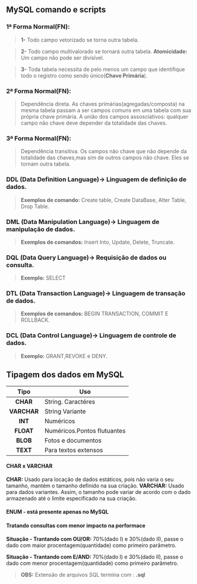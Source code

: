 ## MySQL comando e scripts

### 1ª Forma Normal(FN):

>**1-** Todo campo vetorizado se torna outra tabela. 

>**2-** Todo campo multivalorado se tornará outra tabela. **Atomicidade:** Um campo não pode ser divisível.

>**3-** Toda tabela necessita de pelo menos um campo que identifique todo o registro como sendo único(**Chave Primária**).

### 2ª Forma Normal(FN):

>Dependência direta. As chaves primárias(agregadas/composta) na mesma tabela passam a ser campos comuns em uma tabela com sua própria chave primária. A união dos campos assosciativos: qualquer campo não chave deve depender da totalidade das chaves. 

### 3ª Forma Normal(FN):

>Dependência transitiva. Os campos não chave que não depende da totalidade das chaves,mas sim de outros campos não chave. Eles se tornam outra tabela.

### DDL (Data Definition Language)-> Linguagem de definição de dados.
  >**Exemplos de comando:** Create table, Create DataBase, Alter Table, Drop Table.
### DML (Data Manipulation Language)-> Linguagem de manipulação de dados.
  >**Exemplos de comandos:** Insert Into, Update, Delete, Truncate.
### DQL (Data Query Language)-> Requisição de dados ou consulta.
  >**Exemplo:** SELECT
### DTL (Data Transaction Language)-> Linguagem de transação de dados.
  >**Exemplos de comandos:** BEGIN TRANSACTION, COMMIT E ROLLBACK.
### DCL (Data Control Language)-> Linguagem de controle de dados.
  >**Exemplo:** GRANT,REVOKE e DENY.
  
  ## Tipagem dos dados em MySQL
  
  |Tipo|Uso|
  |:---:|---|
  |**CHAR**|String. Caractéres|
  |**VARCHAR**|String Variante|
  |**INT**|Numéricos|
  |**FLOAT**|Numéricos.Pontos flutuantes|
  |**BLOB**|Fotos e documentos|
  |**TEXT**|Para textos extensos|
  
  #### CHAR x VARCHAR
  
  **CHAR:** Usado para locação de dados estáticos, pois não varia o seu tamanho, mantém o tamanho definido na sua criação.
  **VARCHAR:** Usado para dados variantes. Assim, o tamanho pode variar de acordo com o dado armazenado até o limite especificado na sua criação.
  
  #### ENUM - está presente apenas no MySQL
  
  #### Tratando consultas com menor impacto na performace
  
  **Situação - Trantando com OU/OR:** 70%(dado I) e 30%(dado II), passe o dado com maior procentagem(quantidade) como primeiro parâmetro.
  
  **Situação - Trantando com E/AND:** 70%(dado I) e 30%(dado II), passe o dado com menor procentagem(quantidade) como primeiro parâmetro.
  
  
>**OBS:** Extensão de arquivos SQL termina com : **.sql**
